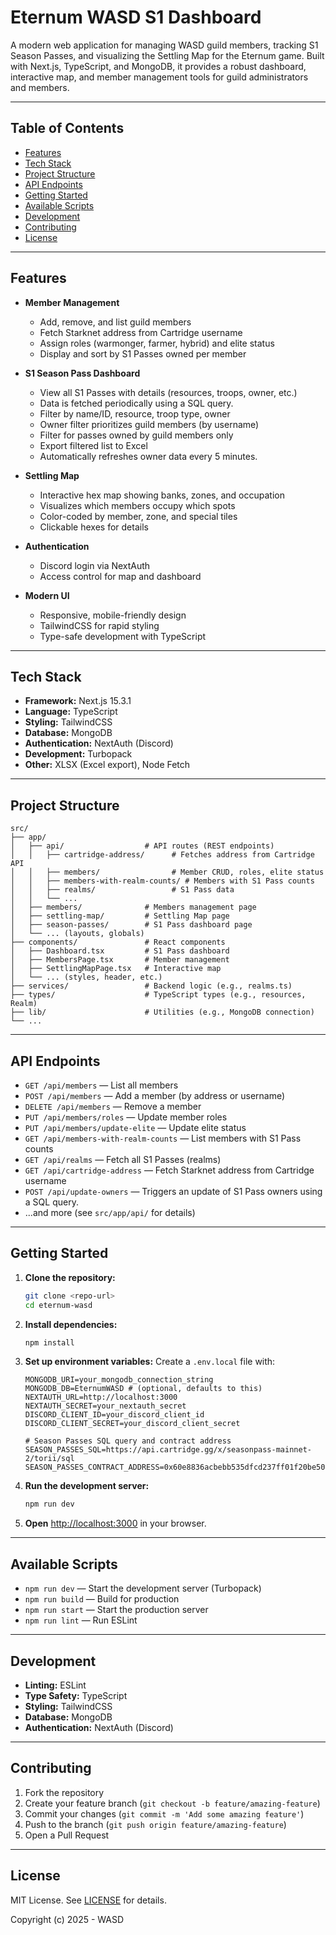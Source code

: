 # Eternum WASD S1 Dashboard

A modern web application for managing WASD guild members, tracking S1 Season Passes, and visualizing the Settling Map for the Eternum game. Built with Next.js, TypeScript, and MongoDB, it provides a robust dashboard, interactive map, and member management tools for guild administrators and members.

---

## Table of Contents
- [Features](#features)
- [Tech Stack](#tech-stack)
- [Project Structure](#project-structure)
- [API Endpoints](#api-endpoints)
- [Getting Started](#getting-started)
- [Available Scripts](#available-scripts)
- [Development](#development)
- [Contributing](#contributing)
- [License](#license)

---

## Features

- **Member Management**
  - Add, remove, and list guild members
  - Fetch Starknet address from Cartridge username
  - Assign roles (warmonger, farmer, hybrid) and elite status
  - Display and sort by S1 Passes owned per member

- **S1 Season Pass Dashboard**
  - View all S1 Passes with details (resources, troops, owner, etc.)
  - Data is fetched periodically using a SQL query.
  - Filter by name/ID, resource, troop type, owner
  - Owner filter prioritizes guild members (by username)
  - Filter for passes owned by guild members only
  - Export filtered list to Excel
  - Automatically refreshes owner data every 5 minutes.

- **Settling Map**
  - Interactive hex map showing banks, zones, and occupation
  - Visualizes which members occupy which spots
  - Color-coded by member, zone, and special tiles
  - Clickable hexes for details

- **Authentication**
  - Discord login via NextAuth
  - Access control for map and dashboard

- **Modern UI**
  - Responsive, mobile-friendly design
  - TailwindCSS for rapid styling
  - Type-safe development with TypeScript

---

## Tech Stack

- **Framework:** Next.js 15.3.1
- **Language:** TypeScript
- **Styling:** TailwindCSS
- **Database:** MongoDB
- **Authentication:** NextAuth (Discord)
- **Development:** Turbopack
- **Other:** XLSX (Excel export), Node Fetch

---

## Project Structure

```
src/
├── app/
│   ├── api/                  # API routes (REST endpoints)
│   │   ├── cartridge-address/      # Fetches address from Cartridge API
│   │   ├── members/                # Member CRUD, roles, elite status
│   │   ├── members-with-realm-counts/ # Members with S1 Pass counts
│   │   ├── realms/                 # S1 Pass data
│   │   └── ...
│   ├── members/              # Members management page
│   ├── settling-map/         # Settling Map page
│   ├── season-passes/        # S1 Pass dashboard page
│   └── ... (layouts, globals)
├── components/               # React components
│   ├── Dashboard.tsx         # S1 Pass dashboard
│   ├── MembersPage.tsx       # Member management
│   ├── SettlingMapPage.tsx   # Interactive map
│   └── ... (styles, header, etc.)
├── services/                 # Backend logic (e.g., realms.ts)
├── types/                    # TypeScript types (e.g., resources, Realm)
├── lib/                      # Utilities (e.g., MongoDB connection)
└── ...
```

---

## API Endpoints

- `GET /api/members` — List all members
- `POST /api/members` — Add a member (by address or username)
- `DELETE /api/members` — Remove a member
- `PUT /api/members/roles` — Update member roles
- `PUT /api/members/update-elite` — Update elite status
- `GET /api/members-with-realm-counts` — List members with S1 Pass counts
- `GET /api/realms` — Fetch all S1 Passes (realms)
- `GET /api/cartridge-address` — Fetch Starknet address from Cartridge username
- `POST /api/update-owners` — Triggers an update of S1 Pass owners using a SQL query.
- ...and more (see `src/app/api/` for details)

---

## Getting Started

1. **Clone the repository:**
   ```bash
   git clone <repo-url>
   cd eternum-wasd
   ```
2. **Install dependencies:**
   ```bash
   npm install
   ```
3. **Set up environment variables:**
   Create a `.env.local` file with:
   ```
   MONGODB_URI=your_mongodb_connection_string
   MONGODB_DB=EternumWASD # (optional, defaults to this)
   NEXTAUTH_URL=http://localhost:3000
   NEXTAUTH_SECRET=your_nextauth_secret
   DISCORD_CLIENT_ID=your_discord_client_id
   DISCORD_CLIENT_SECRET=your_discord_client_secret
   
   # Season Passes SQL query and contract address
   SEASON_PASSES_SQL=https://api.cartridge.gg/x/seasonpass-mainnet-2/torii/sql
   SEASON_PASSES_CONTRACT_ADDRESS=0x60e8836acbebb535dfcd237ff01f20be503aae407b67bb6e3b5869afae97156
   ```
4. **Run the development server:**
   ```bash
   npm run dev
   ```
5. **Open** [http://localhost:3000](http://localhost:3000) in your browser.

---

## Available Scripts

- `npm run dev` — Start the development server (Turbopack)
- `npm run build` — Build for production
- `npm run start` — Start the production server
- `npm run lint` — Run ESLint

---

## Development

- **Linting:** ESLint
- **Type Safety:** TypeScript
- **Styling:** TailwindCSS
- **Database:** MongoDB
- **Authentication:** NextAuth (Discord)

---

## Contributing

1. Fork the repository
2. Create your feature branch (`git checkout -b feature/amazing-feature`)
3. Commit your changes (`git commit -m 'Add some amazing feature'`)
4. Push to the branch (`git push origin feature/amazing-feature`)
5. Open a Pull Request

---

## License

MIT License. See [LICENSE](LICENSE) for details.

Copyright (c) 2025 - WASD